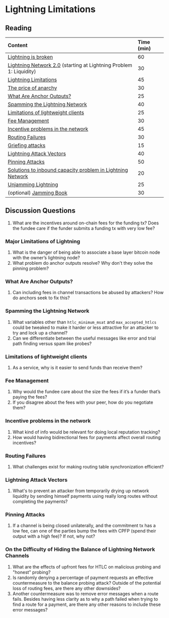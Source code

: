 # Lightning Limitations

## Reading

| Content | Time \(min\) |
| :--- | :--- |
| [Lightning is broken](https://www.youtube.com/watch?v=s9KMRWkcwtE) | 60 |
| [Lightning Network 2.0](https://blog.theabacus.io/lightning-network-2-0-b878b9bb356e#:~:text=Lightning%20Problem%201%3A%20Liquidity) \(starting at Lightning Problem 1: Liquidity\) | 30 |
| [Lightning Limitations](http://btctranscripts.com/boltathon/2019-04-06-alex-bosworth-major-limitations/) | 45 |
| [The price of anarchy](https://blog.bitmex.com/price-of-anarchy-from-selfish-routing-strategies/) | 30 |
| [What Are Anchor Outputs?](https://fanismichalakis.fr/posts/anchor-outputs/) | 25 |
| [Spamming the Lightning Network](https://github.com/t-bast/lightning-docs/blob/master/spam-prevention.md) | 40 |
| [Limitations of lightweight clients](https://btctranscripts.com/chaincode-residency/2019-06-26-fabrice-drouin-limitations-of-lightweight-clients/) | 25 |
| [Fee Management](https://btctranscripts.com/chaincode-residency/2019-06-25-fabrice-drouin-fee-management/) | 30 |
| [Incentive problems in the network](https://btctranscripts.com/chaincode-residency/2018-09-18-alex-bosworth-incentive-problems-in-the-lightning-network/) | 45 |
| [Routing Failures](https://btctranscripts.com/chaincode-residency/2019-06-25-fabrice-drouin-routing-failures/) | 30 |
| [Griefing attacks](https://bitcoinmagazine.com/technical/good-griefing-a-lingering-vulnerability-on-lightning-network-that-still-needs-fixing) | 15 |
| [Lightning Attack Vectors](https://btctranscripts.com/chaincode-residency/2019-06-25-fabrice-drouin-attack-vectors-of-lightning-network/) | 40 |
| [Pinning Attacks](https://github.com/t-bast/lightning-docs/blob/master/pinning-attacks.md) | 50 |
| [Solutions to inbound capacity problem in Lightning Network](https://medium.com/lightningto-me/practical-solutions-to-inbound-capacity-problem-in-lightning-network-60224aa13393) | 20 |
| [Unjamming Lightning](https://research.chaincode.com/2022/11/15/unjamming-lightning/)  | 25 |
| \(optional\) [Jamming Book](https://jamming-dev.github.io/book/about.html) | 30 |

## Discussion Questions

1. What are the incentives around on-chain fees for the funding tx? Does the fundee care if the funder submits a funding tx with very low fee?

### Major Limitations of Lightning

1. What is the danger of being able to associate a base layer bitcoin node with the owner’s lightning node?
2. What problem do anchor outputs resolve? Why don't they solve the pinning problem?

### What Are Anchor Outputs?

1. Can including fees in channel transactions be abused by attackers? How do anchors seek to fix this?

### Spamming the Lightning Network

1. What variables other than `htlc_minimum_msat` and `max_accepted_htlcs` could be tweaked to make it harder or less attractive for an attacker to try and lock up a channel?
2. Can we differentiate between the useful messages like error and trial path finding versus spam like probes?

### Limitations of lightweight clients

1. As a service, why is it easier to send funds than receive them?

### Fee Management

1. Why would the fundee care about the size the fees if it’s a funder that’s paying the fees?
2. If you disagree about the fees with your peer, how do you negotiate them?

### Incentive problems in the network

1. What kind of info would be relevant for doing local reputation tracking?
2. How would having bidirectional fees for payments affect overall routing incentives?

### Routing Failures

1. What challenges exist for making routing table synchronization efficient?

### Lightning Attack Vectors

1. What's to prevent an attacker from temporarily drying up network liquidity by sending himself payments using really long routes without completing the payments?

### Pinning Attacks

1. If a channel is being closed unilaterally, and the commitment tx has a low fee, can one of the parties bump the fees with CPFP \(spend their output with a high fee\)? If not, why not?

### On the Difficulty of Hiding the Balance of Lightning Network Channels

1. What are the effects of upfront fees for HTLC on malicious probing and "honest" probing?
2. Is randomly denying a percentage of payment requests an effective countermeasure to the balance probing attack? Outside of the potential loss of routing fees, are there any other downsides?
3. Another countermeasure was to remove error messages when a route fails. Besides having less clarity as to why a path failed when trying to find a route for a payment, are there any other reasons to include these error messages?
